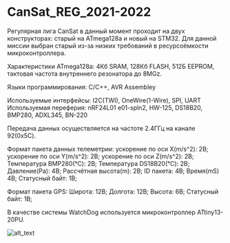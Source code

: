 # CanSat_REG_2021-2022
Регулярная лига CanSat в данный момент проходит на двух конструкторах: старый на ATmega128a и новый на STM32.
Для данной миссии выбран старый из-за низких требований в ресурсоёмкости микроконтроллера.

Характеристики ATmega128a:
4Кб SRAM, 128Кб FLASH, 512Б EEPROM, тактовая частота внутреннего резонатора до 8MGz.

Языки программирования: C/C++, AVR Assembley

Используемые интерфейсы: I2C(TWI), OneWire(1-Wire), SPI, UART
Используемая переферия: nRF24L01 e01-spln2, HW-125, DS18B20, BMP280, ADXL345, BN-220

Передача данных осуществляется на частоте 2.4ГГц на канале 92(0x5C).

Формат пакета данных телеметрии:
ускорение по оси X(m/s^2): 2B;
ускорение по оси Y(m/s^2): 2B;
ускорение по оси Z(m/s^2): 2B;
Температура BMP280(℃):    2B;
Температура DS18B20(℃):   2B;
Давление(Pa):              4B;
Рассчётная высота(m):      2B;
ID пакета:                 4B;
Время(mS)                  4B;
Статусный байт:            1B;

Формат пакета GPS:
Широта:         12B;
Долгота:        12B;
Высота:         6B;
Статусный байт: 1B;

В качестве системы WatchDog используется микроконтроллер ATtiny13-20PU.

![alt_text](https://github.com/OBRATEN/SPORADIC-3_CANSAT-REG_2022/blob/main/l0.png)
